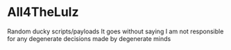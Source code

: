 # All4TheLulz
Random ducky scripts/payloads
It goes without saying
I am not responsible for any degenerate decisions made by degenerate minds
